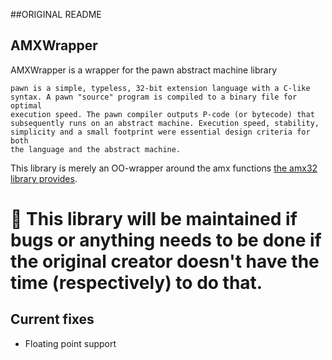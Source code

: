 ##ORIGINAL README
## AMXWrapper
AMXWrapper is a wrapper for the pawn abstract machine library

```
pawn is a simple, typeless, 32-bit extension language with a C-like
syntax. A pawn "source" program is compiled to a binary file for optimal
execution speed. The pawn compiler outputs P-code (or bytecode) that
subsequently runs on an abstract machine. Execution speed, stability,
simplicity and a small footprint were essential design criteria for both
the language and the abstract machine.
```

This library is merely an OO-wrapper around the amx functions [the amx32 library provides](https://github.com/ikkentim/AMXWrapper/blob/master/src/amx32/amx32.def).



# 🚧 This library will be maintained if bugs or anything needs to be done if the original creator doesn't have the time (respectively) to do that.

## Current fixes
 - Floating point support
